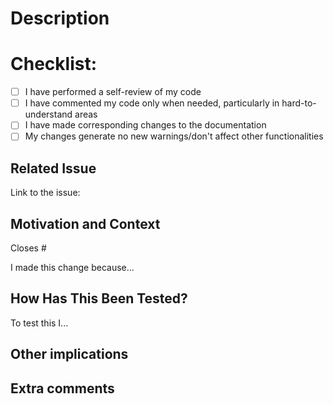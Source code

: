 # Description
<!--- Describe your changes in detail -->

# Checklist:

- [ ] I have performed a self-review of my code
- [ ] I have commented my code only when needed, particularly in hard-to-understand areas
- [ ] I have made corresponding changes to the documentation
- [ ] My changes generate no new warnings/don't affect other functionalities

## Related Issue
<!--- Please link to the issue here: -->
Link to the issue: 

## Motivation and Context
<!--- If it fixes an open issue, please link to the issue here. -->
<!--- Other keywords also work: Fixes, Resolves, https://docs.github.com/en/issues/tracking-your-work-with-issues/using-issues/linking-a-pull-request-to-an-issue for others -->
Closes #
<!--- Why is this change required? What problem does it solve? -->
I made this change because...

## How Has This Been Tested?
<!--- Please describe in detail how you tested your changes. -->
<!--- Include details of your testing environment, and the tests you ran to -->
<!--- see how your change affects other areas of the code, etc. -->
To test this I...

## Other implications
<!--- Are there new warnings/errors after this issue? -->
<!--- Did other code stop working because of this fix? -->
<!--- Did you create a new issue because of this? -->

## Extra comments
<!--- Make any other comments you find useful -->